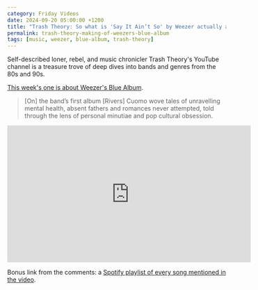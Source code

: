 ```yaml
---
category: Friday Videos
date: 2024-09-20 05:00:00 +1200
title: "Trash Theory: So what is 'Say It Ain’t So' by Weezer actually about?"
permalink: trash-theory-making-of-weezers-blue-album 
tags: [music, weezer, blue-album, trash-theory]
---
```

Self-described loner, rebel, and music chronicler Trash Theory's YouTube channel is a treasure trove of deep dives into bands and genres from the 80s and 90s. 

[This week's one is about Weezer's Blue Album](https://youtu.be/I0kDpO2Hl-0).

> [On] the band’s first album [Rivers] Cuomo wove tales of unravelling mental health, absent fathers and romances never attempted, told through the lens of personal minutiae and pop cultural obsession.


<div class="embed-container"><iframe width="560" height="315" src="https://www.youtube-nocookie.com/embed/I0kDpO2Hl-0" frameborder="0" allow="accelerometer; autoplay; encrypted-media; gyroscope; picture-in-picture" allowfullscreen></iframe></div>

Bonus link from the comments: a [Spotify playlist of every song mentioned in the video](https://www.youtube.com/redirect?event=comments&redir_token=QUFFLUhqbWRwTGYybTJHSnZZRGFBNkVuUUdnT1ZEVldGUXxBQ3Jtc0trSXc2Y1B4R1Q5ZE1RaGVFOVlvaDVBWHJJX2l1bndCdjBvRWdyRDlTbDZDbmg4X3JQcEg4d2NrbDlKRl9icm5CLTNpYkdzclJZc19kdnJHbzkzYkQ0c0xsYzVreHpOYjhXVzFOQWxaRzdmNHRYZDFYaw&q=https%3A%2F%2Fopen.spotify.com%2Fplaylist%2F0PyTj8B2gRjxPVceK3ON14%3Fsi%3D572c2aa0a93c4108).